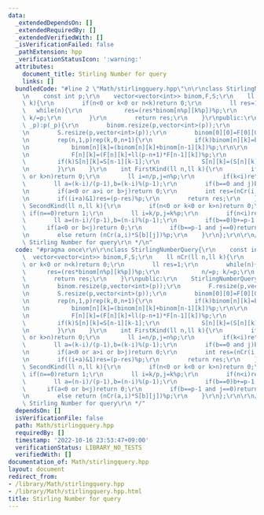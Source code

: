 ```yaml
---
data:
  _extendedDependsOn: []
  _extendedRequiredBy: []
  _extendedVerifiedWith: []
  _isVerificationFailed: false
  _pathExtension: hpp
  _verificationStatusIcon: ':warning:'
  attributes:
    document_title: Stirling Number for query
    links: []
  bundledCode: "#line 2 \"Math/stirlingquery.hpp\"\n\r\nclass StirlingNumberQuery{\r\
    \n    const int p;\r\n    vector<vector<int>> binom,F,S;\r\n    ll nCr(ll n,ll\
    \ k){\r\n        if(n<0 or k<0 or n<k)return 0;\r\n        ll res=1;\r\n     \
    \   while(n){\r\n            res=(res*binom[n%p][k%p])%p;\r\n            n/=p;\
    \ k/=p;\r\n        }\r\n        return res;\r\n    }\r\npublic:\r\n    StirlingNumberQuery(int\
    \ _p):p(_p){\r\n        binom.resize(p,vector<int>(p));\r\n        F.resize(p,vector<int>(p));\r\
    \n        S.resize(p,vector<int>(p));\r\n        binom[0][0]=F[0][0]=S[0][0]=1;\r\
    \n        rep(n,1,p)rep(k,0,n+1){\r\n            if(k)binom[n][k]=binom[n-1][k-1];\r\
    \n            binom[n][k]=(binom[n][k]+binom[n-1][k])%p;\r\n\r\n            if(k)F[n][k]=F[n-1][k-1];\r\
    \n            F[n][k]=(F[n][k]+ll(p-n+1)*F[n-1][k])%p;\r\n            \r\n   \
    \         if(k)S[n][k]=S[n-1][k-1];\r\n            S[n][k]=(S[n][k]+ll(k)*S[n-1][k])%p;\r\
    \n        }\r\n    }\r\n    int FirstKind(ll n,ll k){\r\n        if(n<0 or k<0\
    \ or k>n)return 0;\r\n        ll i=n/p,j=n%p;\r\n        if(k<i)return 0;\r\n\
    \        ll a=(k-i)/(p-1),b=(k-i)%(p-1);\r\n        if(b==0 and j)b+=p-1,a--;\r\
    \n        if(a<0 or a>i or b>j)return 0;\r\n        int res=(nCr(i,a)*F[j][b])%p;\r\
    \n        if((i+a)&1)res=(p-res)%p;\r\n        return res;\r\n    }\r\n    int\
    \ SecondKind(ll n,ll k){\r\n        if(n<0 or k<0 or k>n)return 0;\r\n       \
    \ if(n==0)return 1;\r\n        ll i=k/p,j=k%p;\r\n        if(n<i)return 0;\r\n\
    \        ll a=(n-i)/(p-1),b=(n-i)%(p-1);\r\n        if(b==0)b+=p-1,a--;\r\n  \
    \      if(a<0 or b<j)return 0;\r\n        if(b==p-1 and j==0)return nCr(a,i-1);\r\
    \n        else return (nCr(a,i)*S[b][j])%p;\r\n    }\r\n};\r\n\r\n/**\r\n * @brief\
    \ Stirling Number for query\r\n */\n"
  code: "#pragma once\r\n\r\nclass StirlingNumberQuery{\r\n    const int p;\r\n  \
    \  vector<vector<int>> binom,F,S;\r\n    ll nCr(ll n,ll k){\r\n        if(n<0\
    \ or k<0 or n<k)return 0;\r\n        ll res=1;\r\n        while(n){\r\n      \
    \      res=(res*binom[n%p][k%p])%p;\r\n            n/=p; k/=p;\r\n        }\r\n\
    \        return res;\r\n    }\r\npublic:\r\n    StirlingNumberQuery(int _p):p(_p){\r\
    \n        binom.resize(p,vector<int>(p));\r\n        F.resize(p,vector<int>(p));\r\
    \n        S.resize(p,vector<int>(p));\r\n        binom[0][0]=F[0][0]=S[0][0]=1;\r\
    \n        rep(n,1,p)rep(k,0,n+1){\r\n            if(k)binom[n][k]=binom[n-1][k-1];\r\
    \n            binom[n][k]=(binom[n][k]+binom[n-1][k])%p;\r\n\r\n            if(k)F[n][k]=F[n-1][k-1];\r\
    \n            F[n][k]=(F[n][k]+ll(p-n+1)*F[n-1][k])%p;\r\n            \r\n   \
    \         if(k)S[n][k]=S[n-1][k-1];\r\n            S[n][k]=(S[n][k]+ll(k)*S[n-1][k])%p;\r\
    \n        }\r\n    }\r\n    int FirstKind(ll n,ll k){\r\n        if(n<0 or k<0\
    \ or k>n)return 0;\r\n        ll i=n/p,j=n%p;\r\n        if(k<i)return 0;\r\n\
    \        ll a=(k-i)/(p-1),b=(k-i)%(p-1);\r\n        if(b==0 and j)b+=p-1,a--;\r\
    \n        if(a<0 or a>i or b>j)return 0;\r\n        int res=(nCr(i,a)*F[j][b])%p;\r\
    \n        if((i+a)&1)res=(p-res)%p;\r\n        return res;\r\n    }\r\n    int\
    \ SecondKind(ll n,ll k){\r\n        if(n<0 or k<0 or k>n)return 0;\r\n       \
    \ if(n==0)return 1;\r\n        ll i=k/p,j=k%p;\r\n        if(n<i)return 0;\r\n\
    \        ll a=(n-i)/(p-1),b=(n-i)%(p-1);\r\n        if(b==0)b+=p-1,a--;\r\n  \
    \      if(a<0 or b<j)return 0;\r\n        if(b==p-1 and j==0)return nCr(a,i-1);\r\
    \n        else return (nCr(a,i)*S[b][j])%p;\r\n    }\r\n};\r\n\r\n/**\r\n * @brief\
    \ Stirling Number for query\r\n */"
  dependsOn: []
  isVerificationFile: false
  path: Math/stirlingquery.hpp
  requiredBy: []
  timestamp: '2022-10-16 23:53:47+09:00'
  verificationStatus: LIBRARY_NO_TESTS
  verifiedWith: []
documentation_of: Math/stirlingquery.hpp
layout: document
redirect_from:
- /library/Math/stirlingquery.hpp
- /library/Math/stirlingquery.hpp.html
title: Stirling Number for query
---
```

